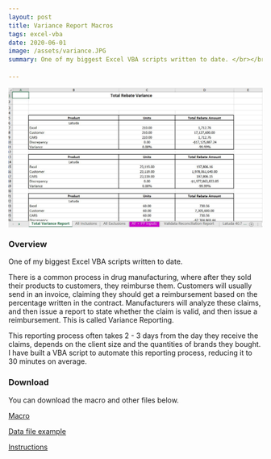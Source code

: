 ```yaml
--- 
layout: post
title: Variance Report Macros
tags: excel-vba
date: 2020-06-01
image: /assets/variance.JPG
summary: One of my biggest Excel VBA scripts written to date. ​</br></br>There is a common process in drug manufacturing, where after they sold their products to customers, they reimburse them. Customers will usually send in an invoice, claiming they should get a reimbursement based on the percentage written in the contract. Manufacturers will analyze these claims, and then issue a report to state whether the claim is valid, and then issue a reimbursement. This is called Variance Reporting.</br></br>This reporting process often takes 2 - 3 days from the day they receive the claims, depends on the client size and the quantities of brands they bought. I have built a VBA script to automate this reporting process, reducing it to 30 minutes on average.

---
```


<p align="center">
	<img align="center" src="/assets/variance.JPG" >
</p>

### Overview 
One of my biggest Excel VBA scripts written to date. ​

There is a common process in drug manufacturing, where after they sold their products to customers, they reimburse them. Customers will usually send in an invoice, claiming they should get a reimbursement based on the percentage written in the contract. Manufacturers will analyze these claims, and then issue a report to state whether the claim is valid, and then issue a reimbursement. This is called Variance Reporting.

This reporting process often takes 2 - 3 days from the day they receive the claims, depends on the client size and the quantities of brands they bought. I have built a VBA script to automate this reporting process, reducing it to 30 minutes on average.

### Download 

You can download the macro and other files below.

[Macro](https://drive.google.com/file/d/1tNfYE2xwUEqsVwPspBiKobMcqOQUefTv/view?usp=sharing)

[Data file example](https://drive.google.com/file/d/17vi6YcvymiNXZ60MJ6ldUMDKe_w8ezGK/view?usp=sharing)

[Instructions](https://drive.google.com/file/d/1dKkPqG6Wjx5n8GEFURgIPNhEmlsyNd4i/view?usp=sharing)